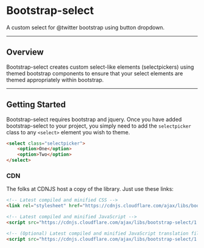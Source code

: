# Bootstrap-select

A custom select for @twitter bootstrap using button dropdown.

---

## Overview

Bootstrap-select creates custom select-like elements (selectpickers) using themed bootstrap components to ensure that 
your select elements are themed appropriately within bootstrap.

---

## Getting Started

Bootstrap-select requires bootstrap and jquery. Once you have added bootstrap-select to your project, you simply need 
to add the `selectpicker` class to any `<select>` element you wish to theme.

```html
<select class="selectpicker">
    <option>One</option>
    <option>Two</option>
</select>
```

### CDN

The folks at CDNJS host a copy of the library. Just use these links:

```html
<!-- Latest compiled and minified CSS -->
<link rel="stylesheet" href="https://cdnjs.cloudflare.com/ajax/libs/bootstrap-select/1.6.3/css/bootstrap-select.min.css">

<!-- Latest compiled and minified JavaScript -->
<script src="https://cdnjs.cloudflare.com/ajax/libs/bootstrap-select/1.6.3/js/bootstrap-select.min.js"></script>

<!-- (Optional) Latest compiled and minified JavaScript translation files -->
<script src="https://cdnjs.cloudflare.com/ajax/libs/bootstrap-select/1.6.3/js/i18n/defaults-*.min.js"></script>
```

